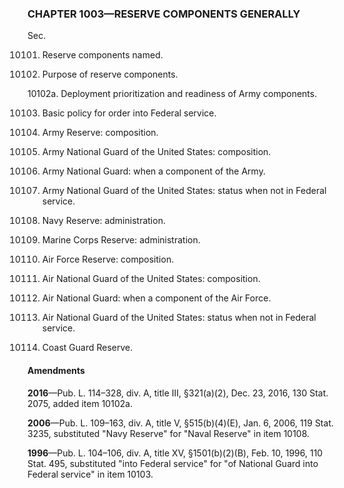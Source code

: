 ### **CHAPTER 1003—RESERVE COMPONENTS GENERALLY** ###

Sec.

10101. Reserve components named.

10102. Purpose of reserve components.

10102a. Deployment prioritization and readiness of Army components.

10103. Basic policy for order into Federal service.

10104. Army Reserve: composition.

10105. Army National Guard of the United States: composition.

10106. Army National Guard: when a component of the Army.

10107. Army National Guard of the United States: status when not in Federal service.

10108. Navy Reserve: administration.

10109. Marine Corps Reserve: administration.

10110. Air Force Reserve: composition.

10111. Air National Guard of the United States: composition.

10112. Air National Guard: when a component of the Air Force.

10113. Air National Guard of the United States: status when not in Federal service.

10114. Coast Guard Reserve.

#### Amendments ####

**2016**—Pub. L. 114–328, div. A, title III, §321(a)(2), Dec. 23, 2016, 130 Stat. 2075, added item 10102a.

**2006**—Pub. L. 109–163, div. A, title V, §515(b)(4)(E), Jan. 6, 2006, 119 Stat. 3235, substituted "Navy Reserve" for "Naval Reserve" in item 10108.

**1996**—Pub. L. 104–106, div. A, title XV, §1501(b)(2)(B), Feb. 10, 1996, 110 Stat. 495, substituted "into Federal service" for "of National Guard into Federal service" in item 10103.